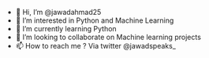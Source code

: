 - 👋 Hi, I’m @jawadahmad25
- 👀 I’m interested in Python and Machine Learning 
- 🌱 I’m currently learning Python
- 💞️ I’m looking to collaborate on Machine learning projects
- 📫 How to reach me ? Via twitter @jawadspeaks_

<!---
jawadahmad25/jawadahmad25 is a ✨ special ✨ repository because its `README.md` (this file) appears on your GitHub profile.
You can click the Preview link to take a look at your changes.
--->
